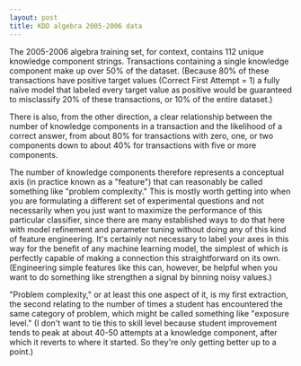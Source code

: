 ```yaml
---
layout: post
title: KDD algebra 2005-2006 data 
---
```


The 2005-2006 algebra training set, for context, contains 112 unique knowledge component strings. Transactions containing a single knowledge component make up over 50% of the dataset. (Because 80% of these transactions have positive target values (Correct First Attempt = 1) a fully naïve model that labeled every target value as positive would be guaranteed to misclassify 20% of these transactions, or 10% of the entire dataset.) 

There is also, from the other direction, a clear relationship between the number of knowledge components in a transaction and the likelihood of a correct answer, from about 80% for transactions with zero, one, or two components down to about 40% for transactions with five or more components. 

The number of knowledge components therefore represents a conceptual axis (in practice known as a "feature") that can reasonably be called something like "problem complexity." This is mostly worth getting into when you are formulating a different set of experimental questions and not necessarily when you just want to maximize the performance of this particular classifier, since there are many established ways to do that here with model refinement and parameter tuning without doing any of this kind of feature engineering. It's certainly not necessary to label your axes in this way for the benefit of any machine learning model, the simplest of which is perfectly capable of making a connection this straightforward on its own. (Engineering simple features like this can, however, be helpful when you want to do something like strengthen a signal by binning noisy values.) 

"Problem complexity," or at least this one aspect of it, is my first extraction, the second relating to the number of times a student has encountered the same category of problem, which might be called something like "exposure level." (I don't want to tie this to skill level because student improvement tends to peak at about 40-50 attempts at a knowledge component, after which it reverts to where it started. So they're only getting better up to a point.)
